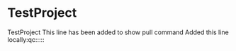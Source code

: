 
# TestProject
TestProject
This line has been added to show pull command
Added this line locally:qc:::::
